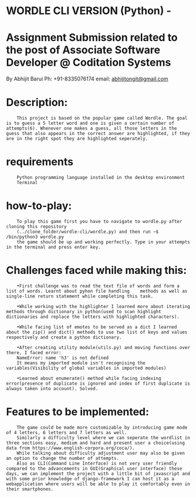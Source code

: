 # WORDLE CLI VERSION (Python) - 
# Assignment Submission related to the post of Associate Software Developer @ Coditation Systems 
By Abhijit Barui            Ph: +91-8335076174              email: abhijitongit@gmail.com

# Description:
        This project is based on the popular game called Wordle. The goal is to guess a 5 letter word and one is given a certain number of attempts(6). Whenever one makes a guess, all those letters in the guess that also appears in the correct answer are highlighted, if they are in the right spot they are highlighted seperately. 

# requirements
        Python programming language installed in the desktop environment
        Terminal

# how-to-play:
        To play this game first you have to navigate to wordle.py after cloning this repository
        (../clone_folder/wordle-cli/wordle.py) and then run ~$ /bin/python3 wordle.py
        the game should be up and working perfectly. Type in your attempts in the terminal and press enter key.

# Challenges faced while making this:
        •First challenge was to read the text file of words and form a list of words. Learnt about pyhon file handling    methods as well as single-line return statement while completing this task.

        •While working with the highlighter I learned more about iterating methods through dictionary in python(used to scan highlight dictionaries and replace the letters with highlighted characters).

        •While facing list of emotes to be served as a dict I learned about the zip() and dict() methods to use two list of keys and values respectively and create a python dictionary.

        •After creating utility module(utils.py) and moving functions over there, I faced error: 
        NameError: name 'h3' is not defined
        It means my imported module isn't recognising the variables(Visibility of global variables in imported modules)

        •Learned about enumerate() method while facing indexing error(presence of duplicate is ignored and index of first duplicate is always taken into account). Solved.

# Features to be implemented:
        The game could be made more customizable by introducing game mode of 4 letters, 6 letters and 7 letters as well.
        Similarly a difficulty level where we can seperate the wordlist in three sections easy, medium and hard and present user a choice(using data from https://www.english-corpora.org/coca/).
        While talking about difficulty adjustment user may also be given an option to change the number of attempts.
        Also as CLI(Command Line Interface) is not very user friendly compared to the advancements in GUI(Graphical user interface) these days, we can implement the project with a little bit of javascript and with some prior knowledge of django-framework I can host it as a webapplication where users will be able to play it comfortably even in their smartphones.